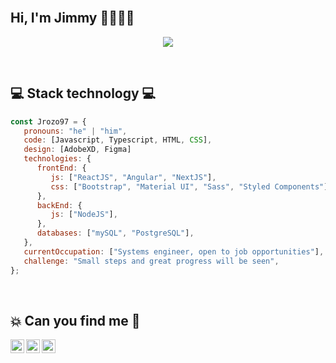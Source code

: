 </br>
<h2> Hi, I'm Jimmy 👋👨🏾‍💻 </h2>

<p align="center">
  <img src="https://user-images.githubusercontent.com/34454997/192564818-bf7169f0-847d-4745-90d1-d161e6f87067.png">
</p>

</br>
<h2>💻 Stack technology 💻</h2>

```javascript
const Jrozo97 = {
   pronouns: "he" | "him",
   code: [Javascript, Typescript, HTML, CSS],
   design: [AdobeXD, Figma]
   technologies: {
      frontEnd: {
         js: ["ReactJS", "Angular", "NextJS"],
         css: ["Bootstrap", "Material UI", "Sass", "Styled Components"]
      },
      backEnd: {
         js: ["NodeJS"],
      },
      databases: ["mySQL", "PostgreSQL"],
   },
   currentOccupation: ["Systems engineer, open to job opportunities"],
   challenge: "Small steps and great progress will be seen",
};
```
</br>

<h2>💥 Can you find me 🚀</h2>
<a href="https://twitter.com/RozoJimmy">
  <img align="left" alt="Jrozo97 Twitter" width="22px" src="https://cdn.jsdelivr.net/npm/simple-icons@v3/icons/twitter.svg" />
</a>
<a href="https://www.linkedin.com/in/jimmyrozo/">
  <img align="left" alt="Jrozo97 Linkdein" width="22px" src="https://cdn.jsdelivr.net/npm/simple-icons@v3/icons/linkedin.svg" />
</a>
<a href="https://github.com/Jrozo97">
  <img align="left" alt="Jrozo97 Github" width="22px" src="https://cdn.jsdelivr.net/npm/simple-icons@v3/icons/github.svg" />
</a>
<br />

<!--
**Jrozo97/Jrozo97** is a ✨ _special_ ✨ repository because its `README.md` (this file) appears on your GitHub profile.

Here are some ideas to get you started:

- 🔭 I’m currently working on ...
- 🌱 I’m currently learning ...
- 👯 I’m looking to collaborate on ...
- 🤔 I’m looking for help with ...
- 💬 Ask me about ...
- 📫 How to reach me: ...
- 😄 Pronouns: ...
- ⚡ Fun fact: ...
-->
